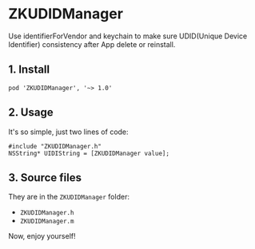 # ZKUDIDManager
Use identifierForVendor and keychain to make sure UDID(Unique Device Identifier) consistency after App delete or reinstall.

## 1. Install
```
pod 'ZKUDIDManager', '~> 1.0'
```

## 2. Usage
It's so simple, just two lines of code:

```
#include "ZKUDIDManager.h"
NSString* UIDIString = [ZKUDIDManager value];
```

## 3. Source files
They are in the `ZKUDIDManager` folder:   

- `ZKUDIDManager.h`  
- `ZKUDIDManager.m`  

Now, enjoy yourself!


